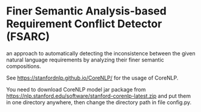 # Finer Semantic Analysis-based Requirement Conflict Detector (FSARC)

an approach to automatically detecting the inconsistence between 
the given natural language requirements by analyzing their finer semantic compositions.

See https://stanfordnlp.github.io/CoreNLP/ for the usage of CoreNLP.

You need to download CoreNLP model jar package
from https://nlp.stanford.edu/software/stanford-corenlp-latest.zip
and put them in one directory anywhere,
then change the directory path in file config.py.
